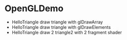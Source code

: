 # OpenGLDemo

* HelloTriangle draw triangle with glDrawArray
* HelloTriangle draw triangle with glDrawElements
* HelloTriangle draw 2 triangle2 with 2 fragment shader